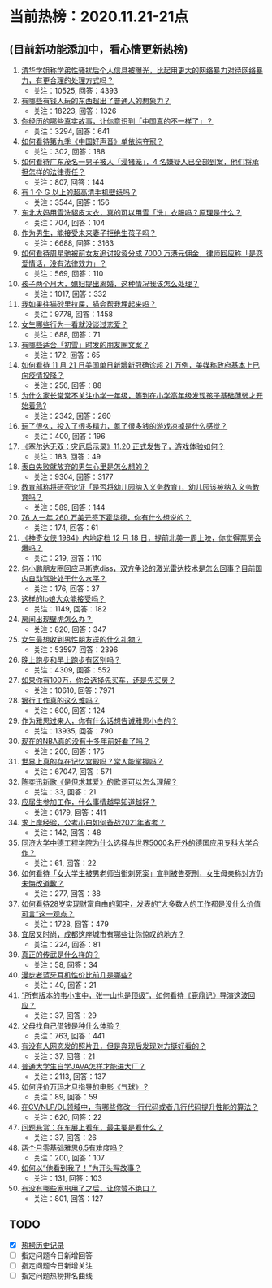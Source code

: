 # 当前热榜：2020.11.21-21点
## (目前新功能添加中，看心情更新热榜)
1. [清华学姐称学弟性骚扰后个人信息被曝光，比起用更大的网络暴力对待网络暴力，有更合理的处理方式吗？](https://www.zhihu.com/question/431133682)
    * 关注：10525, 回答：4393
2. [有哪些有钱人玩的东西超出了普通人的想象力？](https://www.zhihu.com/question/419405556)
    * 关注：18223, 回答：1326
3. [你经历的哪些真实故事，让你意识到「中国真的不一样了」？](https://www.zhihu.com/question/429896850)
    * 关注：3294, 回答：641
4. [如何看待第九季《中国好声音》单依纯夺冠？](https://www.zhihu.com/question/431239102)
    * 关注：302, 回答：188
5. [如何看待广东茂名一男子被人「浸猪笼」，4 名嫌疑人已全部到案，他们将承担怎样的法律责任？](https://www.zhihu.com/question/431304918)
    * 关注：807, 回答：144
6. [有 1 个 G 以上的超高清手机壁纸吗？](https://www.zhihu.com/question/315332121)
    * 关注：3544, 回答：156
7. [东北大妈用雪洗貂皮大衣，真的可以用雪「洗」衣服吗？原理是什么？](https://www.zhihu.com/question/431189259)
    * 关注：704, 回答：104
8. [作为男生，能接受未来妻子拒绝生孩子吗？](https://www.zhihu.com/question/426418071)
    * 关注：6688, 回答：3163
9. [如何看待周星驰被前女友追讨投资分成 7000 万港元佣金，律师回应称「是恋爱情话，没有法律效力」？](https://www.zhihu.com/question/431121232)
    * 关注：569, 回答：110
10. [孩子两个月大，媳妇提出离婚，这种情况我该怎么处理？](https://www.zhihu.com/question/430553819)
    * 关注：1017, 回答：332
11. [我如果往猫砂里拉屎，猫会帮我埋起来吗？](https://www.zhihu.com/question/26766288)
    * 关注：9778, 回答：1458
12. [女生哪些行为一看就没谈过恋爱？](https://www.zhihu.com/question/274051741)
    * 关注：688, 回答：71
13. [有哪些适合「初雪」时发的朋友圈文案？](https://www.zhihu.com/question/431277287)
    * 关注：172, 回答：65
14. [如何看待 11 月 21 日美国单日新增新冠确诊超 21 万例，美媒称政府基本上已向疫情投降？](https://www.zhihu.com/question/431276794)
    * 关注：256, 回答：88
15. [为什么家长常常不关注小学一年级，等到在小学高年级发现孩子基础薄弱才开始着急?](https://www.zhihu.com/question/426324925)
    * 关注：2342, 回答：260
16. [玩了很久，投入了很多精力，氪了很多钱的游戏凉掉是什么感觉？](https://www.zhihu.com/question/429322439)
    * 关注：400, 回答：196
17. [《塞尔达无双：灾厄启示录》11.20 正式发售了，游戏体验如何？](https://www.zhihu.com/question/431161088)
    * 关注：183, 回答：49
18. [表白失败就放弃的男生心里是怎么想的？](https://www.zhihu.com/question/353962185)
    * 关注：9304, 回答：3177
19. [教育部称将研究论证「是否将幼儿园纳入义务教育」，幼儿园该被纳入义务教育吗？](https://www.zhihu.com/question/431128044)
    * 关注：589, 回答：144
20. [76 人一年 260 万美元签下霍华德，你有什么想说的？](https://www.zhihu.com/question/431274673)
    * 关注：174, 回答：61
21. [《神奇女侠 1984》内地定档 12 月 18 日，提前北美一周上映，你觉得票房会爆吗？](https://www.zhihu.com/question/431191817)
    * 关注：219, 回答：110
22. [何小鹏朋友圈回应马斯克diss，双方争论的激光雷达技术是怎么回事？目前国内自动驾驶处于什么水平？](https://www.zhihu.com/question/431305906)
    * 关注：176, 回答：37
23. [这样的lo娘大众能接受吗？](https://www.zhihu.com/question/423950629)
    * 关注：1149, 回答：182
24. [房间出现壁虎怎么办？](https://www.zhihu.com/question/31526931)
    * 关注：820, 回答：347
25. [女生最想收到男性朋友送的什么礼物？](https://www.zhihu.com/question/21054413)
    * 关注：53597, 回答：2396
26. [晚上跑步和早上跑步有区别吗？](https://www.zhihu.com/question/332642650)
    * 关注：4309, 回答：552
27. [如果你有100万，你会选择先买车，还是先买房？](https://www.zhihu.com/question/417367872)
    * 关注：10610, 回答：7971
28. [银行工作真的这么难吗？](https://www.zhihu.com/question/352309665)
    * 关注：600, 回答：124
29. [作为雅思过来人，你有什么话想告诫雅思小白的？](https://www.zhihu.com/question/333937870)
    * 关注：13935, 回答：790
30. [现在的NBA真的没有十多年前好看了吗？](https://www.zhihu.com/question/424786942)
    * 关注：260, 回答：175
31. [世界上真的存在记忆宫殿吗？常人能掌握吗？](https://www.zhihu.com/question/22519910)
    * 关注：67047, 回答：571
32. [陈奕迅新歌《是但求其爱》的歌词可以怎么理解？](https://www.zhihu.com/question/431096841)
    * 关注：33, 回答：21
33. [应届生参加工作，什么事情越早知道越好？](https://www.zhihu.com/question/407372614)
    * 关注：6179, 回答：411
34. [求上岸经验，公考小白如何备战2021年省考？](https://www.zhihu.com/question/428181047)
    * 关注：142, 回答：48
35. [同济大学中德工程学院为什么选择与世界5000名开外的德国应用专科大学合作？](https://www.zhihu.com/question/430337325)
    * 关注：61, 回答：22
36. [如何看待「女大学生被男老师当街刺死案」宣判被告死刑，女生母亲称对方仍未悔改道歉？](https://www.zhihu.com/question/431183202)
    * 关注：277, 回答：38
37. [如何看待28岁实现财富自由的郭宇，发表的“大多数人的工作都是没什么价值可言”这一观点？](https://www.zhihu.com/question/431052258)
    * 关注：1728, 回答：479
38. [宜居又时尚，成都这座城市有哪些让你惊叹的地方？](https://www.zhihu.com/question/428065365)
    * 关注：224, 回答：81
39. [真正的传武是什么样的？](https://www.zhihu.com/question/430942644)
    * 关注：58, 回答：34
40. [漫步者蓝牙耳机性价比前几是哪些?](https://www.zhihu.com/question/407620141)
    * 关注：40, 回答：21
41. [“所有版本的韦小宝中，张一山也是顶级”，如何看待《鹿鼎记》导演这波回应？](https://www.zhihu.com/question/431310193)
    * 关注：37, 回答：29
42. [父母找自己借钱是种什么体验？](https://www.zhihu.com/question/34615713)
    * 关注：763, 回答：441
43. [有没有人网恋发的照片丑，但是奔现后发现对方挺好看的？](https://www.zhihu.com/question/266750825)
    * 关注：37, 回答：21
44. [普通大学生自学JAVA怎样才能进大厂？](https://www.zhihu.com/question/387717615)
    * 关注：2113, 回答：137
45. [如何评价万玛才旦指导的电影《气球》？](https://www.zhihu.com/question/428435315)
    * 关注：89, 回答：59
46. [在CV/NLP/DL领域中，有哪些修改一行代码或者几行代码提升性能的算法？](https://www.zhihu.com/question/427088601)
    * 关注：620, 回答：22
47. [问题悬赏：在车展上看车，最主要是看什么？](https://www.zhihu.com/question/429958803)
    * 关注：37, 回答：26
48. [两个月零基础雅思6.5有难度吗？](https://www.zhihu.com/question/380334090)
    * 关注：200, 回答：107
49. [如何以“他看到我了！”为开头写故事？](https://www.zhihu.com/question/419964496)
    * 关注：131, 回答：103
50. [有没有哪些家电用了之后，让你赞不绝口？](https://www.zhihu.com/question/413751461)
    * 关注：801, 回答：127
## TODO
* [x] [热榜历史记录](hot_history/AllHot.md)
* [ ] 指定问题今日新增回答
* [ ] 指定问题今日新增关注
* [ ] 指定问题热榜排名曲线
